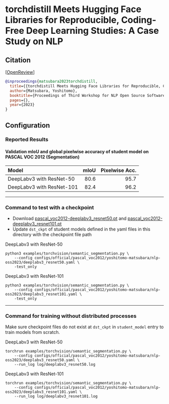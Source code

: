 # torchdistill Meets Hugging Face Libraries for Reproducible, Coding-Free Deep Learning Studies: A Case Study on NLP
## Citation
[[OpenReview](https://openreview.net/forum?id=A5Axeeu1Bo)]
```bibtex
@inproceedings{matsubara2023torchdistill,
  title={{torchdistill Meets Hugging Face Libraries for Reproducible, Coding-Free Deep Learning Studies: A Case Study on NLP}},
  author={Matsubara, Yoshitomo},
  booktitle={Proceedings of Third Workshop for NLP Open Source Software (NLP-OSS)},
  pages={},
  year={2023}
}
```

## Configuration
### Reported Results
#### Validation mIoU and global pixelwise accuracy of student model on PASCAL VOC 2012 (Segmentation)
| Model                     | mIoU |    Pixelwise Acc. |  
|:--------------------------|-----:|------------------:|  
| DeepLabv3 with ResNet-50  | 80.6 |              95.7 |  
| DeepLabv3 with ResNet-101 | 82.4 |              96.2 |  

---
### Command to test with a checkpoint
- Download [pascal_voc2012-deeplabv3_resnet50.pt](https://github.com/yoshitomo-matsubara/torchdistill/releases/download/v0.2.8/pascal_voc2012-deeplabv3_resnet50.pt) and [pascal_voc2012-deeplabv3_resnet101.pt](https://github.com/yoshitomo-matsubara/torchdistill/releases/download/v0.2.8/pascal_voc2012-deeplabv3_resnet101.pt)
- Update `dst_ckpt` of student models defined in the yaml files in this directory with the checkpoint file path

DeepLabv3 with ResNet-50
```
python3 examples/torchvision/semantic_segmentation.py \
    --config configs/official/pascal_voc2012/yoshitomo-matsubara/nlp-oss2023/deeplabv3_resnet50.yaml \
    -test_only
```

DeepLabv3 with ResNet-101
```
python3 examples/torchvision/semantic_segmentation.py \
    --config configs/official/pascal_voc2012/yoshitomo-matsubara/nlp-oss2023/deeplabv3_resnet101.yaml \
    -test_only
```

---
### Command for training without distributed processes
Make sure checkpoint files do not exist at `dst_ckpt` in `student_model` entry to train models from scratch.

DeepLabv3 with ResNet-50
```
torchrun examples/torchvision/semantic_segmentation.py \
    --config configs/official/pascal_voc2012/yoshitomo-matsubara/nlp-oss2023/deeplabv3_resnet50.yaml \
    --run_log log/deeplabv3_resnet50.log 
```

DeepLabv3 with ResNet-101
```
torchrun examples/torchvision/semantic_segmentation.py \
    --config configs/official/pascal_voc2012/yoshitomo-matsubara/nlp-oss2023/deeplabv3_resnet101.yaml \
    --run_log log/deeplabv3_resnet101.log 
```
